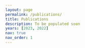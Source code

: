 ```yaml
---
layout: page
permalink: /publications/
title: Publications
description: To be populated soon
years: [2023, 2022]
nav: true
nav_order: 1
---
```

<!-- _pages/publications.md -->
<div class="publications">
<!-- 
{%- for y in page.years %}
  <h2 class="year">{{y}}</h2>
  {% bibliography -f papers -q @*[year={{y}}]* %}
{% endfor %} -->

</div>
